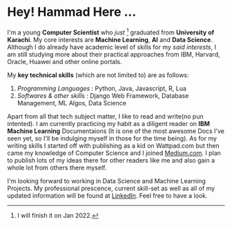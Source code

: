 # Hey! Hammad Here ...

I'm a young **Computer Scientist** who *just* [^1] graduated from **University of Karachi**. My core interests are **Machine Learning**, **AI** and **Data Science**. Although I do already have academic level of skills for my *said interests*, I am still studying more about their practical approaches from IBM, Harvard, Oracle, Huawei and other online portals.

My **key technical skills** (which are not limited to) are as follows:
1. *Programming Languages*
: Python, Java, Javascript, R, Lua
2. *Softwares & other skills* <!-- will add python libraries -->
: Django Web Framework, Database Management, ML Algos, Data Science


Apart from all that tech subject matter, I like to read and write(no pun intented). I am currently practicing my habit as a diligent reader on **IBM Machine Learning** Documentaions (It is one of the most awesome Docs I've seen yet, so I'll be indulging myself in those for the time being). As for my writing skills I started off with publishing as a kid on Wattpad.com but then came my knowledge of Computer Science and I joined [Medium.com](https://medium.com/@muhammadhammadhassan002/about). I plan to publish lots of my ideas there for other readers like me and also gain a whole lot from others there myself. 

I'm looking forward to working in Data Science and Machine Learning Projects. My professional prescence, current skill-set as well as all of my updated information will be found at [LinkedIn](https://www.linkedin.com/in/muhammad-hammad-hassan-cs101). Feel free to have a look.

[^1]: I will finish it on Jan 2022.

